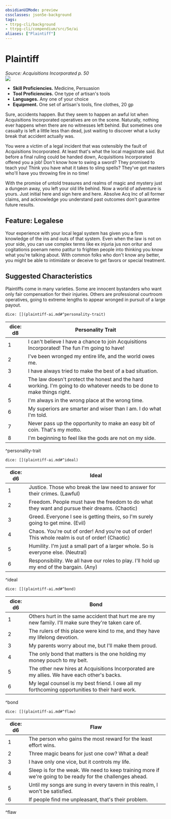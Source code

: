 ```yaml
---
obsidianUIMode: preview
cssclasses: json5e-background
tags:
- ttrpg-cli/background
- ttrpg-cli/compendium/src/5e/ai
aliases: ["Plaintiff"]
---
```

# Plaintiff
*Source: Acquisitions Incorporated p. 50*  
![](backgrounds/AI/plaintiff-coin.webp#right)  

- **Skill Proficiencies.** Medicine, Persuasion  
- **Tool Proficiencies.** One type of artisan's tools  
- **Languages.** Any one of your choice  
- **Equipment.** One set of artisan's tools, fine clothes, 20 gp  

Sure, accidents happen. But they seem to happen an awful lot when Acquisitions Incorporated operatives are on the scene. Naturally, nothing ever happens when there are no witnesses left behind. But sometimes one casualty is left a little less than dead, just waiting to discover what a lucky break that accident actually was.

You were a victim of a legal incident that was ostensibly the fault of Acquisitions Incorporated. At least that's what the local magistrate said. But before a final ruling could be handed down, Acquisitions Incorporated offered you a job! Don't know how to swing a sword? They promised to teach you! Think you have what it takes to sling spells? They've got masters who'll have you throwing fire in no time!

With the promise of untold treasures and realms of magic and mystery just a dungeon away, you left your old life behind. Now a world of adventure is yours. Just initial here and sign here and here. Absolve Acq Inc of all former claims, and acknowledge you understand past outcomes don't guarantee future results.

## Feature: Legalese

Your experience with your local legal system has given you a firm knowledge of the ins and outs of that system. Even when the law is not on your side, you can use complex terms like ex injuria jus non oritur and cogitationis poenam nemo patitur to frighten people into thinking you know what you're talking about. With common folks who don't know any better, you might be able to intimidate or deceive to get favors or special treatment.

## Suggested Characteristics

Plaintiffs come in many varieties. Some are innocent bystanders who want only fair compensation for their injuries. Others are professional courtroom operatives, going to extreme lengths to appear wronged in pursuit of a large payout.

`dice: [](plaintiff-ai.md#^personality-trait)`

| dice: d8 | Personality Trait |
|----------|-------------------|
| 1 | I can't believe I have a chance to join Acquisitions Incorporated! The fun I'm going to have! |
| 2 | I've been wronged my entire life, and the world owes me. |
| 3 | I have always tried to make the best of a bad situation. |
| 4 | The law doesn't protect the honest and the hard working. I'm going to do whatever needs to be done to make things right. |
| 5 | I'm always in the wrong place at the wrong time. |
| 6 | My superiors are smarter and wiser than I am. I do what I'm told. |
| 7 | Never pass up the opportunity to make an easy bit of coin. That's my motto. |
| 8 | I'm beginning to feel like the gods are not on my side. |
^personality-trait

`dice: [](plaintiff-ai.md#^ideal)`

| dice: d6 | Ideal |
|----------|-------|
| 1 | Justice. Those who break the law need to answer for their crimes. (Lawful) |
| 2 | Freedom. People must have the freedom to do what they want and pursue their dreams. (Chaotic) |
| 3 | Greed. Everyone I see is getting theirs, so I'm surely going to get mine. (Evil) |
| 4 | Chaos. You're out of order! And you're out of order! This whole realm is out of order! (Chaotic) |
| 5 | Humility. I'm just a small part of a larger whole. So is everyone else. (Neutral) |
| 6 | Responsibility. We all have our roles to play. I'll hold up my end of the bargain. (Any) |
^ideal

`dice: [](plaintiff-ai.md#^bond)`

| dice: d6 | Bond |
|----------|------|
| 1 | Others hurt in the same accident that hurt me are my new family. I'll make sure they're taken care of. |
| 2 | The rulers of this place were kind to me, and they have my lifelong devotion. |
| 3 | My parents worry about me, but I'll make them proud. |
| 4 | The only bond that matters is the one holding my money pouch to my belt. |
| 5 | The other new hires at Acquisitions Incorporated are my allies. We have each other's backs. |
| 6 | My legal counsel is my best friend. I owe all my forthcoming opportunities to their hard work. |
^bond

`dice: [](plaintiff-ai.md#^flaw)`

| dice: d6 | Flaw |
|----------|------|
| 1 | The person who gains the most reward for the least effort wins. |
| 2 | Three magic beans for just one cow? What a deal! |
| 3 | I have only one vice, but it controls my life. |
| 4 | Sleep is for the weak. We need to keep training more if we're going to be ready for the challenges ahead. |
| 5 | Until my songs are sung in every tavern in this realm, I won't be satisfied. |
| 6 | If people find me unpleasant, that's their problem. |
^flaw